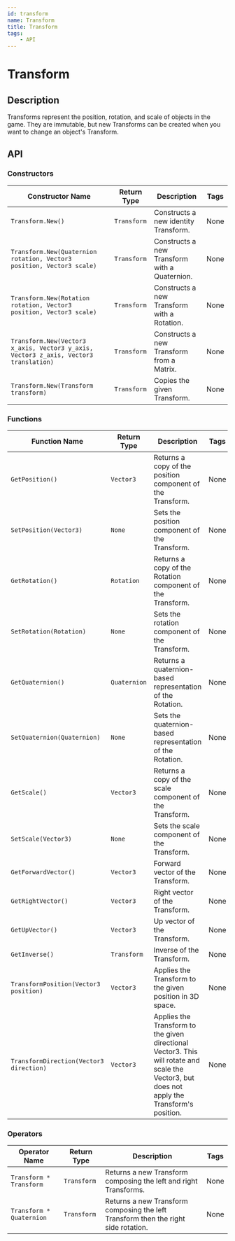 ```yaml
---
id: transform
name: Transform
title: Transform
tags:
    - API
---
```


# Transform

## Description

Transforms represent the position, rotation, and scale of objects in the game. They are immutable, but new Transforms can be created when you want to change an object's Transform.

## API

### Constructors

| Constructor Name | Return Type | Description | Tags |
| ----------- | ----------- | ----------- | ---- |
| `Transform.New()` | `Transform` | Constructs a new identity Transform. | None |
| `Transform.New(Quaternion rotation, Vector3 position, Vector3 scale)` | `Transform` | Constructs a new Transform with a Quaternion. | None |
| `Transform.New(Rotation rotation, Vector3 position, Vector3 scale)` | `Transform` | Constructs a new Transform with a Rotation. | None |
| `Transform.New(Vector3 x_axis, Vector3 y_axis, Vector3 z_axis, Vector3 translation)` | `Transform` | Constructs a new Transform from a Matrix. | None |
| `Transform.New(Transform transform)` | `Transform` | Copies the given Transform. | None |

### Functions

| Function Name | Return Type | Description | Tags |
| -------- | ----------- | ----------- | ---- |
| `GetPosition()` | `Vector3` | Returns a copy of the position component of the Transform. | None |
| `SetPosition(Vector3)` | `None` | Sets the position component of the Transform. | None |
| `GetRotation()` | `Rotation` | Returns a copy of the Rotation component of the Transform. | None |
| `SetRotation(Rotation)` | `None` | Sets the rotation component of the Transform. | None |
| `GetQuaternion()` | `Quaternion` | Returns a quaternion-based representation of the Rotation. | None |
| `SetQuaternion(Quaternion)` | `None` | Sets the quaternion-based representation of the Rotation. | None |
| `GetScale()` | `Vector3` | Returns a copy of the scale component of the Transform. | None |
| `SetScale(Vector3)` | `None` | Sets the scale component of the Transform. | None |
| `GetForwardVector()` | `Vector3` | Forward vector of the Transform. | None |
| `GetRightVector()` | `Vector3` | Right vector of the Transform. | None |
| `GetUpVector()` | `Vector3` | Up vector of the Transform. | None |
| `GetInverse()` | `Transform` | Inverse of the Transform. | None |
| `TransformPosition(Vector3 position)` | `Vector3` | Applies the Transform to the given position in 3D space. | None |
| `TransformDirection(Vector3 direction)` | `Vector3` | Applies the Transform to the given directional Vector3. This will rotate and scale the Vector3, but does not apply the Transform's position. | None |

### Operators

| Operator Name | Return Type | Description | Tags |
| -------- | ----------- | ----------- | ---- |
| `Transform * Transform` | `Transform` | Returns a new Transform composing the left and right Transforms. | None |
| `Transform * Quaternion` | `Transform` | Returns a new Transform composing the left Transform then the right side rotation. | None |
